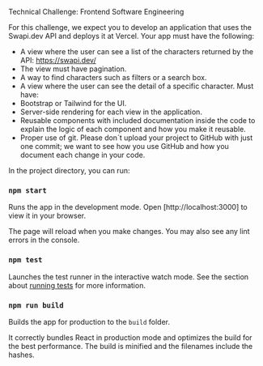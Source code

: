 Technical Challenge: Frontend Software Engineering

For this challenge, we expect you to develop an application that uses the Swapi.dev API and
deploys it at Vercel.
Your app must have the following:
- A view where the user can see a list of the characters returned by the API:
https://swapi.dev/
- The view must have pagination.
- A way to find characters such as filters or a search box.
- A view where the user can see the detail of a specific character.
Must have:
- Bootstrap or Tailwind for the UI.
- Server-side rendering for each view in the application.
- Reusable components with included documentation inside the code to explain the logic
of each component and how you make it reusable.
- Proper use of git. Please don´t upload your project to GitHub with just one commit; we
want to see how you use GitHub and how you document each change in your code.

In the project directory, you can run:

### `npm start`

Runs the app in the development mode. Open [http://localhost:3000] to view it in your browser.

The page will reload when you make changes. You may also see any lint errors in the console.

### `npm test`

Launches the test runner in the interactive watch mode. See the section about [running tests](https://facebook.github.io/create-react-app/docs/running-tests) for more information.

### `npm run build`

Builds the app for production to the `build` folder.

It correctly bundles React in production mode and optimizes the build for the best performance. The build is minified and the filenames include the hashes.